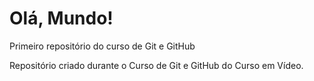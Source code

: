 # Olá, Mundo!
 Primeiro repositório do curso de Git e GitHub

 Repositório criado durante o Curso de Git e GitHub do Curso em Vídeo.

